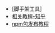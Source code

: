 - [脚手架工具]
- [相关教程-知乎](https://zhuanlan.zhihu.com/p/105846231)
- [npm包发布教程](https://www.jianshu.com/p/40f732d91a8c)